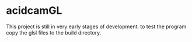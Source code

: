 # acidcamGL

This project is still in very early stages of development.
to test the program copy the glsl files to the build directory.

